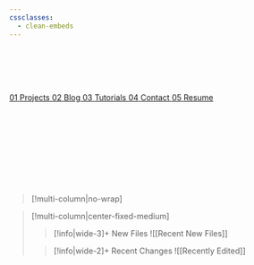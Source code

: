```yaml
---
cssclasses:
  - clean-embeds
---
```



<div id='stars'></div>
<div id='stars2'></div>
<div id='stars3'></div>
<div id='stars4'></div>

 <br>
 <br>
  <br>
 <br>


 <div class="menu-links">
    <a  href="https://www.skugies.com/10+-+Projects/Projects" class="solarlink" target="_self">
      <span class="anchor"></span>  
      <span class="index">01</span>  
      <span class="label">Projects</span>  
    </a>
    <a class="solarlink" href="https://www.skugies.com/00+-+Index/Blog" target="_self">
      <span class="anchor"></span>  
      <span class="index">02</span>  
      <span class="label">Blog</span>  
    </a>
    <a class="solarlink" href="https://www.skugies.com/30+-+Tutorials/Tutorials" target="_self">
      <span class="anchor"></span>  
      <span class="index">03</span>  
      <span class="label">Tutorials</span>  
    </a>
    <a class="solarlink" href="https://www.skugies.com/00+-+Index/Contact" target="_self">
      <span class="anchor"></span>  
      <span class="index">04</span>  
      <span class="label">Contact</span>  
    </a>
       <a class="solarlink" href="https://www.skugies.com/00+-+Index/Resume" target="_new">
      <span class="anchor"></span>  
      <span class="index">05</span>  
      <span class="label">Resume</span>  
    </a>
  </div>


 <br>
 <br>
 <br>
 <br>
 <br>
 <br>
 <br>
 <br>




>[!multi-column|no-wrap]

> [!multi-column|center-fixed-medium]
>
>> [!info|wide-3]+  New Files
>> ![[Recent New Files]] 
>
>> [!info|wide-2]+  Recent Changes
>> ![[Recently Edited]] 
>












\
\
\
\
\
\
\
\
\
\
\
\
\
\
\
\
\
\
\
\
\
\
\
\
\
\
\
\
\
\
\
\
\
\
\
\
\
\
\
\
\
\
\
\
\
\
\
\
\
\
\
\
\
\
\
\
\
\
\
\
\
\
\
\
\
\
\
\
\
\
\
\
\
\
\
\
\
\
\
\
\
\
\
\
\
\
\
\
\
\
\
\
\
\
\
\
\
\
\
\
\
\
\
\
\
\
\
\
\
\
\
\
\
\
\
\
\
\
\
\
\
\
\
\
\
\
\
\
\
\
\
\
\
\
\
\
\
\
\
\
\
\
\
\
\
\
\
\
\
\
\
\
\
\
\
\
\
\
\
\
\
\
\
\
\
\
\
\
\
\
\
\
\
\
\
\
\
\
\
\
\
\
\
\
\
\
\
\
\
\
\
\
\
\
\
\
\
\
\
\
\
\
\
\
\
\
\
\
\
\
\
\
\
\
\
\
\
\
\
\
\
\
\
\
\
\
\
\
\
\
<tab>
What are you doing down here?










